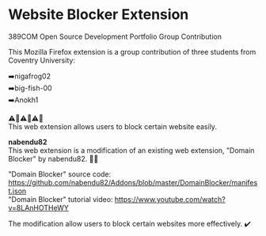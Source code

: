 # Website Blocker Extension

389COM Open Source Development Portfolio Group Contribution

This Mozilla Firefox extension is a group contribution of three students from Coventry University:  

➡️nigafrog02  
➡️big-fish-00  
➡️Anokh1

⚠️🦺⚠️🦺⚠️🦺  
This web extension allows users to block certain website easily. 

**nabendu82**  
This web extension is a modification of an existing web extension, "Domain Blocker" by nabendu82. 👨‍🦲

"Domain Blocker" source code: https://github.com/nabendu82/Addons/blob/master/DomainBlocker/manifest.json  
"Domain Blocker" tutorial video: https://www.youtube.com/watch?v=8LAnHOTHeWY  

The modification allow users to block certain websites more effectively. ✔️
